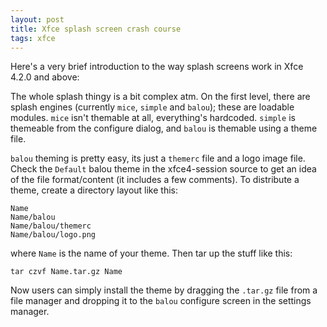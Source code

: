 ```yaml
---
layout: post
title: Xfce splash screen crash course
tags: xfce
---
```


Here's a very brief introduction to the way splash screens work in Xfce 4.2.0 and above:

The whole splash thingy is a bit complex atm. On the first level, there are splash engines (currently <code>mice</code>, <code>simple</code> and <code>balou</code>); these are loadable modules. <code>mice</code> isn't themable at all, everything's hardcoded. <code>simple</code> is themeable from the configure dialog, and <code>balou</code> is themable using a theme file.

<code>balou</code> theming is pretty easy, its just a <code>themerc</code> file and a logo image file. Check the <code>Default</code> balou theme in the xfce4-session source to get an idea of the file format/content (it includes a few comments). To distribute a theme, create a directory layout like this:

```
Name
Name/balou
Name/balou/themerc
Name/balou/logo.png
```

where <code>Name</code> is the name of your theme. Then tar up the stuff like this:

```
tar czvf Name.tar.gz Name
```

Now users can simply install the theme by dragging the <code>.tar.gz</code> file from a file manager and dropping it to the <code>balou</code> configure screen in the settings manager.
